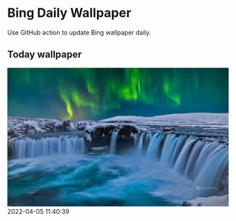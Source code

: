 # Bing Daily Wallpaper

Use GitHub action to update Bing wallpaper daily.

## Today wallpaper

![2022-04-05](./storage/bing-wallpaper/2022/04/2022-04-05.png)
2022-04-05 11:40:39
